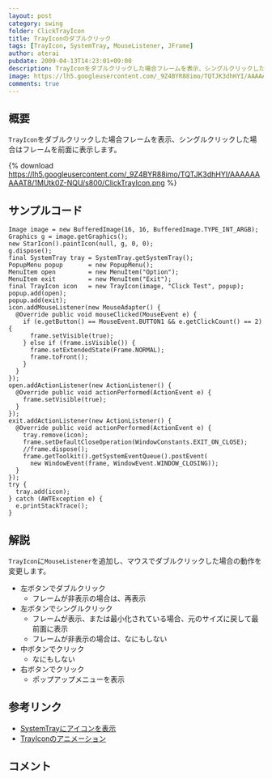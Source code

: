 ```yaml
---
layout: post
category: swing
folder: ClickTrayIcon
title: TrayIconのダブルクリック
tags: [TrayIcon, SystemTray, MouseListener, JFrame]
author: aterai
pubdate: 2009-04-13T14:23:01+09:00
description: TrayIconをダブルクリックした場合フレームを表示、シングルクリックした場合はフレームを前面に表示します。
image: https://lh5.googleusercontent.com/_9Z4BYR88imo/TQTJK3dhHYI/AAAAAAAAAT8/1MUtk0Z-NQU/s800/ClickTrayIcon.png
comments: true
---
```

## 概要
`TrayIcon`をダブルクリックした場合フレームを表示、シングルクリックした場合はフレームを前面に表示します。

{% download https://lh5.googleusercontent.com/_9Z4BYR88imo/TQTJK3dhHYI/AAAAAAAAAT8/1MUtk0Z-NQU/s800/ClickTrayIcon.png %}

## サンプルコード
<pre class="prettyprint"><code>Image image = new BufferedImage(16, 16, BufferedImage.TYPE_INT_ARGB);
Graphics g = image.getGraphics();
new StarIcon().paintIcon(null, g, 0, 0);
g.dispose();
final SystemTray tray = SystemTray.getSystemTray();
PopupMenu popup       = new PopupMenu();
MenuItem open         = new MenuItem("Option");
MenuItem exit         = new MenuItem("Exit");
final TrayIcon icon   = new TrayIcon(image, "Click Test", popup);
popup.add(open);
popup.add(exit);
icon.addMouseListener(new MouseAdapter() {
  @Override public void mouseClicked(MouseEvent e) {
    if (e.getButton() == MouseEvent.BUTTON1 &amp;&amp; e.getClickCount() == 2) {
      frame.setVisible(true);
    } else if (frame.isVisible()) {
      frame.setExtendedState(Frame.NORMAL);
      frame.toFront();
    }
  }
});
open.addActionListener(new ActionListener() {
  @Override public void actionPerformed(ActionEvent e) {
    frame.setVisible(true);
  }
});
exit.addActionListener(new ActionListener() {
  @Override public void actionPerformed(ActionEvent e) {
    tray.remove(icon);
    frame.setDefaultCloseOperation(WindowConstants.EXIT_ON_CLOSE);
    //frame.dispose();
    frame.getToolkit().getSystemEventQueue().postEvent(
      new WindowEvent(frame, WindowEvent.WINDOW_CLOSING));
  }
});
try {
  tray.add(icon);
} catch (AWTException e) {
  e.printStackTrace();
}
</code></pre>

## 解説
`TrayIcon`に`MouseListener`を追加し、マウスでダブルクリックした場合の動作を変更します。

- 左ボタンでダブルクリック
    - フレームが非表示の場合は、再表示
- 左ボタンでシングルクリック
    - フレームが表示、または最小化されている場合、元のサイズに戻して最前面に表示
    - フレームが非表示の場合は、なにもしない
- 中ボタンでクリック
    - なにもしない
- 右ボタンでクリック
    - ポップアップメニューを表示

<!-- dummy comment line for breaking list -->

## 参考リンク
- [SystemTrayにアイコンを表示](https://ateraimemo.com/Swing/SystemTray.html)
- [TrayIconのアニメーション](https://ateraimemo.com/Swing/AnimatedTrayIcon.html)

<!-- dummy comment line for breaking list -->

## コメント

